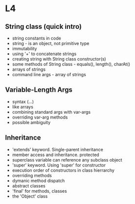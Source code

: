# L4

## String class (quick intro)
* string constants in code
* string - is an object, not primitive type
* immutability
* using '+' to concatenate strings
* creating string with String class constructor(s)
* some methods of String class - equals(), length(), charAt()
* arrays of strings
* command line args - array of strings

## Variable-Length Args
* syntax (...)
* like arrays
* combining standard args with var-args
* overriding var-arg methods
* possible ambiguity

## Inheritance

* 'extends' keyword. Single-parent inheritance
* member access and inheritance. protected
* superclass variable can reference any subclass object
* 'super' keyword. Using 'super' for constructor
* execution order of constructors in class hierrarchy
* overriding methods
* dymanic method dispatch
* abstract classes
* 'final' for methods, classes
* the 'Object' class
